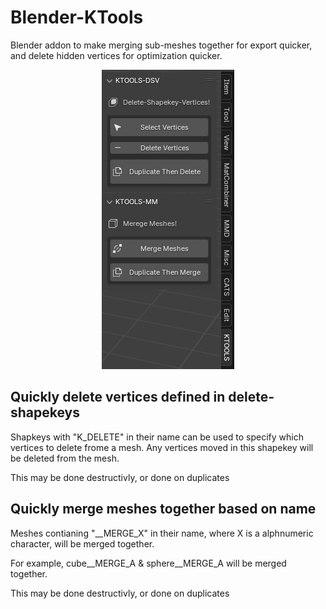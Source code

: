 # Blender-KTools
Blender addon to make merging sub-meshes together for export quicker, and delete hidden vertices for optimization quicker.


<p align="center">
  <img src="/Imgs/KT_PANEL.png?raw=true" alt="S/Imgs/KT_PANEL.png?raw=true"/>
</p>


## Quickly delete vertices defined in delete-shapekeys
Shapkeys with "K_DELETE" in their name can be used to specify which vertices to delete frome a mesh. Any vertices moved in this shapekey will be deleted from the mesh.

This may be done destructivly, or done on duplicates

## Quickly merge meshes together based on name
Meshes contianing "__MERGE_X" in their name, where X is a alphnumeric character, will be merged together.

For example, cube__MERGE_A & sphere__MERGE_A will be merged together.

This may be done destructivly, or done on duplicates
